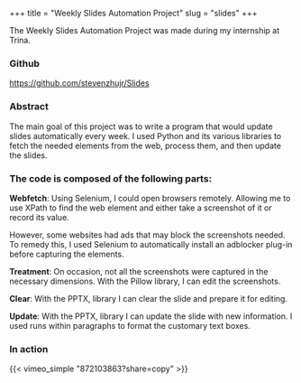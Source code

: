 +++
title = "Weekly Slides Automation Project"
slug = "slides"
+++

The Weekly Slides Automation Project was made during my internship at Trina.

### Github
https://github.com/stevenzhujr/Slides

### Abstract

The main goal of this project was to write a program that would update slides automatically every week. I used Python and its various libraries to fetch the needed elements from the web, process them, and then update the slides.

### The code is composed of the following parts:

**Webfetch**: Using Selenium, I could open browsers remotely. Allowing me to use XPath to find the web element and either take a screenshot of it or record its value. 

However, some websites had ads that may block the screenshots needed. To remedy this, I used Selenium to automatically install an adblocker plug-in before capturing the elements.

**Treatment**: On occasion, not all the screenshots were captured in the necessary dimensions. With the Pillow library, I can edit the screenshots. 

**Clear**: With the PPTX, library I can clear the slide and prepare it for editing.

**Update**: With the PPTX, library I can update the slide with new information. I used runs within paragraphs to format the customary text boxes.

### In action
{{< vimeo_simple "872103863?share=copy" >}}